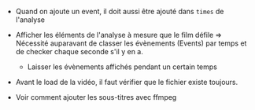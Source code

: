 
* Quand on ajoute un event, il doit aussi être ajouté dans `times` de l'analyse
* Afficher les éléments de l'analyse à mesure que le film défile
  => Nécessité auparavant de classer les évènements (Events) par temps et de
  checker chaque seconde s'il y en a.
  - Laisser les évènements affichés pendant un certain temps


* Avant le load de la vidéo, il faut vérifier que le fichier existe toujours.
* Voir comment ajouter les sous-titres avec ffmpeg
